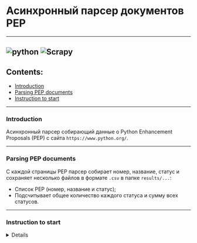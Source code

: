 # Асинхронный парсер документов PEP

---
![python](https://img.shields.io/badge/Python-3.9.0-green)
![Scrapy](https://img.shields.io/badge/Scrapy-2.5.1-green)
---
## Contents:
- [Introduction](#introduction)
- [Parsing PEP documents](#parsing-pep-documents)
- [Instruction to start](#instruction-to-start)

---
### <anchor>Introduction</anchor>
Асинхронный парсер собирающий данные 
о Python Enhancement Proposals (PEP) с сайта `https://www.python.org/`.

----
### <anchor>Parsing PEP documents</anchor>
С каждой страницы PEP парсер собирает номер, название, статус и сохраняет
несколько файлов в формате `.csv` в папке `results/...`:
* Список PEP (номер, название и статус);
* Подсчитывает общее количество каждого статуса и сумму всех статусов.
----
### <anchor>Instruction to start</anchor>
<details>

1. Клонировать репозиторий:
`git clone https://github.com/idmitrievpython/scrapy_parser_pep.git`
2. Создать и активировать виртуальное окружение:
`python -m venv venv` or `python3 -m venv venv`,
then `source venv/Scripts/activate` or `source venv/bin/activate`
3. Установить зависимости из файла requirements.txt: `pip install -r requirements.txt`
4. Запуск парсера `scrapy crawl pep`

Автор: [idmitrievpython](https://github.com/idmitrievpython)
</details>